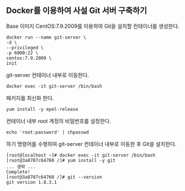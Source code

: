 ## Docker를 이용하여 사설 Git 서버 구축하기
Base 이미지 CentOS:7.9.2009를 이용하여 Git을 설치할 컨테이너를 생성한다.
```shell
docker run --name git-server \
-d \
--privileged \
-p 6000:22 \
centos:7.9.2009 \
init
```
git-server 컨테이너 내부로 이동한다.
```shell
docker exec -it git-server /bin/bash
```
패키지를 최신화 한다.
```shell
yum install -y epel-release
```
컨테이너 내부 root 계정의 비밀번호를 설정한다.
```shell
echo 'root:password' | chpasswd
```
하기 명령어를 수행하여 git-server 컨테이너 내부로 이동한 후 Git을 설치한다.  
```text
[root@localhost ~]# docker exec -it git-server /bin/bash
[root@3a0707c64760 /]# yum install -y git
... 생략 ...
Complete!
[root@3a0707c64760 /]# git --version
git version 1.8.3.1
```